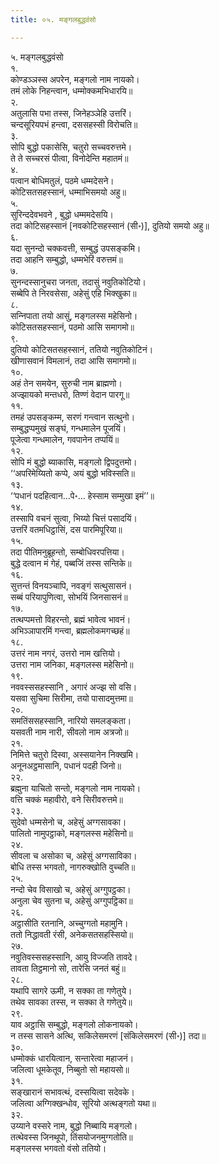 ```yaml
---
title: ०५. मङ्गलबुद्धवंसो

---
```

५. मङ्गलबुद्धवंसो  
१.  
कोण्डञ्‍ञस्स अपरेन, मङ्गलो नाम नायको।  
तमं लोके निहन्त्वान, धम्मोक्‍कमभिधारयि॥  
२.  
अतुलासि पभा तस्स, जिनेहञ्‍ञेहि उत्तरिं।  
चन्दसूरियपभं हन्त्वा, दससहस्सी विरोचति॥  
३.  
सोपि बुद्धो पकासेसि, चतुरो सच्‍चवरुत्तमे।  
ते ते सच्‍चरसं पीत्वा, विनोदेन्ति महातमं॥  
४.  
पत्वान बोधिमतुलं, पठमे धम्मदेसने।  
कोटिसतसहस्सानं, धम्माभिसमयो अहु॥  
५.  
सुरिन्ददेवभवने , बुद्धो धम्ममदेसयि।  
तदा कोटिसहस्सानं [नवकोटिसहस्सानं (सी॰)], दुतियो समयो अहु॥  
६.  
यदा सुनन्दो चक्‍कवत्ती, सम्बुद्धं उपसङ्कमि।  
तदा आहनि सम्बुद्धो, धम्मभेरिं वरुत्तमं॥  
७.  
सुनन्दस्सानुचरा जनता, तदासुं नवुतिकोटियो।  
सब्बेपि ते निरवसेसा, अहेसुं एहि भिक्खुका॥  
८.  
सन्‍निपाता तयो आसुं, मङ्गलस्स महेसिनो।  
कोटिसतसहस्सानं, पठमो आसि समागमो॥  
९.  
दुतियो कोटिसतसहस्सानं, ततियो नवुतिकोटिनं।  
खीणासवानं विमलानं, तदा आसि समागमो॥  
१०.  
अहं तेन समयेन, सुरुची नाम ब्राह्मणो।  
अज्झायको मन्तधरो, तिण्णं वेदान पारगू॥  
११.  
तमहं उपसङ्कम्म, सरणं गन्त्वान सत्थुनो।  
सम्बुद्धप्पमुखं सङ्घं, गन्धमालेन पूजयिं।  
पूजेत्वा गन्धमालेन, गवपानेन तप्पयिं॥  
१२.  
सोपि मं बुद्धो ब्याकासि, मङ्गलो द्विपदुत्तमो।  
‘‘अपरिमेय्यितो कप्पे, अयं बुद्धो भविस्सति॥  
१३.  
‘‘पधानं पदहित्वान…पे॰… हेस्साम सम्मुखा इमं’’॥  
१४.  
तस्सापि वचनं सुत्वा, भिय्यो चित्तं पसादयिं।  
उत्तरिं वतमधिट्ठासिं, दस पारमिपूरिया॥  
१५.  
तदा पीतिमनुब्रूहन्तो, सम्बोधिवरपत्तिया।  
बुद्धे दत्वान मं गेहं, पब्बजिं तस्स सन्तिके॥  
१६.  
सुत्तन्तं विनयञ्‍चापि, नवङ्गं सत्थुसासनं।  
सब्बं परियापुणित्वा, सोभयिं जिनसासनं॥  
१७.  
तत्थप्पमत्तो विहरन्तो, ब्रह्मं भावेत्व भावनं।  
अभिञ्‍ञापारमिं गन्त्वा, ब्रह्मलोकमगच्छहं॥  
१८.  
उत्तरं नाम नगरं, उत्तरो नाम खत्तियो।  
उत्तरा नाम जनिका, मङ्गलस्स महेसिनो॥  
१९.  
नववस्ससहस्सानि , अगारं अज्झ सो वसि।  
यसवा सुचिमा सिरीमा, तयो पासादमुत्तमा॥  
२०.  
समतिंससहस्सानि, नारियो समलङ्कता।  
यसवती नाम नारी, सीवलो नाम अत्रजो॥  
२१.  
निमित्ते चतुरो दिस्वा, अस्सयानेन निक्खमि।  
अनूनअट्ठमासानि, पधानं पदही जिनो॥  
२२.  
ब्रह्मुना याचितो सन्तो, मङ्गलो नाम नायको।  
वत्ति चक्‍कं महावीरो, वने सिरीवरुत्तमे॥  
२३.  
सुदेवो धम्मसेनो च, अहेसुं अग्गसावका।  
पालितो नामुपट्ठाको, मङ्गलस्स महेसिनो॥  
२४.  
सीवला च असोका च, अहेसुं अग्गसाविका।  
बोधि तस्स भगवतो, नागरुक्खोति वुच्‍चति॥  
२५.  
नन्दो चेव विसाखो च, अहेसुं अग्गुपट्ठका।  
अनुला चेव सुतना च, अहेसुं अग्गुपट्ठिका॥  
२६.  
अट्ठासीति रतनानि, अच्‍चुग्गतो महामुनि।  
ततो निद्धावती रंसी, अनेकसतसहस्सियो॥  
२७.  
नवुतिवस्ससहस्सानि, आयु विज्‍जति तावदे।  
तावता तिट्ठमानो सो, तारेसि जनतं बहुं॥  
२८.  
यथापि सागरे ऊमी, न सक्‍का ता गणेतुये।  
तथेव सावका तस्स, न सक्‍का ते गणेतुये॥  
२९.  
याव अट्ठासि सम्बुद्धो, मङ्गलो लोकनायको।  
न तस्स सासने अत्थि, सकिलेसमरणं [संकिलेसमरणं (सी॰)] तदा॥  
३०.  
धम्मोक्‍कं धारयित्वान, सन्तारेत्वा महाजनं।  
जलित्वा धूमकेतूव, निब्बुतो सो महायसो॥  
३१.  
सङ्खारानं सभावत्थं, दस्सयित्वा सदेवके।  
जलित्वा अग्गिक्खन्धोव, सूरियो अत्थङ्गतो यथा॥  
३२.  
उय्याने वस्सरे नाम, बुद्धो निब्बायि मङ्गलो।  
तत्थेवस्स जिनथूपो, तिंसयोजनमुग्गतोति॥  
मङ्गलस्स भगवतो वंसो ततियो।  